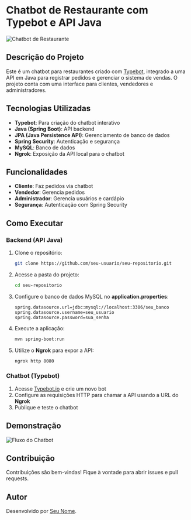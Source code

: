 # Chatbot de Restaurante com Typebot e API Java

![Chatbot de Restaurante](./image.png)

## Descrição do Projeto
Este é um chatbot para restaurantes criado com [Typebot](https://typebot.io/), integrado a uma API em Java para registrar pedidos e gerenciar o sistema de vendas. O projeto conta com uma interface para clientes, vendedores e administradores.

## Tecnologias Utilizadas
- **Typebot**: Para criação do chatbot interativo
- **Java (Spring Boot)**: API backend
- **JPA (Java Persistence API)**: Gerenciamento de banco de dados
- **Spring Security**: Autenticação e segurança
- **MySQL**: Banco de dados
- **Ngrok**: Exposição da API local para o chatbot

## Funcionalidades
- **Cliente**: Faz pedidos via chatbot
- **Vendedor**: Gerencia pedidos
- **Administrador**: Gerencia usuários e cardápio
- **Segurança**: Autenticação com Spring Security

## Como Executar
### Backend (API Java)
1. Clone o repositório:
   ```sh
   git clone https://github.com/seu-usuario/seu-repositorio.git
   ```
2. Acesse a pasta do projeto:
   ```sh
   cd seu-repositorio
   ```
3. Configure o banco de dados MySQL no **application.properties**:
   ```properties
   spring.datasource.url=jdbc:mysql://localhost:3306/seu_banco
   spring.datasource.username=seu_usuario
   spring.datasource.password=sua_senha
   ```
4. Execute a aplicação:
   ```sh
   mvn spring-boot:run
   ```
5. Utilize o **Ngrok** para expor a API:
   ```sh
   ngrok http 8080
   ```

### Chatbot (Typebot)
1. Acesse [Typebot.io](https://typebot.io/) e crie um novo bot
2. Configure as requisições HTTP para chamar a API usando a URL do **Ngrok**
3. Publique e teste o chatbot

## Demonstração
![Fluxo do Chatbot](./image.png)

## Contribuição
Contribuições são bem-vindas! Fique à vontade para abrir issues e pull requests.

## Autor
Desenvolvido por [Seu Nome](https://github.com/seu-usuario).

